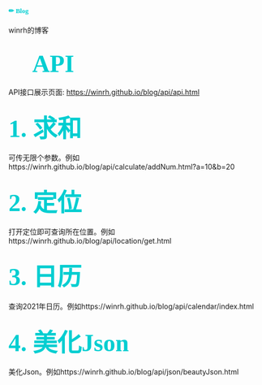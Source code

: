 # <font color=#00CED1 size=2 face="黑体">✏ Blog</font>
winrh的博客

## <font color=#00CED1 size=9 face="黑体">📕 API</font>
API接口展示页面: https://winrh.github.io/blog/api/api.html

### <font color=#00CED1 size=16 face="黑体">1. 求和</font>
可传无限个参数。例如https://winrh.github.io/blog/api/calculate/addNum.html?a=10&b=20


### <font color=#00CED1 size=16 face="黑体">2. 定位</font>
打开定位即可查询所在位置。例如https://winrh.github.io/blog/api/location/get.html


### <font color=#00CED1 size=16 face="黑体">3. 日历</font>
查询2021年日历。例如https://winrh.github.io/blog/api/calendar/index.html


### <font color=#00CED1 size=16 face="黑体">4. 美化Json</font>
美化Json。例如https://winrh.github.io/blog/api/json/beautyJson.html
